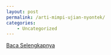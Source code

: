 ```yaml
---
layout: post
permalink: /arti-mimpi-ujian-nyontek/
categories:
    - Uncategorized
---
```


[Baca Selengkapnya](/02)